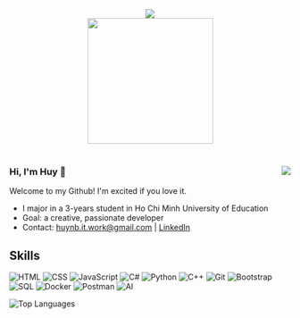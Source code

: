 <div align="center">

<div >
  <a href="https://NguyenBaoHuy05.github.io/">
    <img src="https://readme-typing-svg.demolab.com?font=Fira+Code&weight=600&pause=1000&width=835&lines=print(Hi%2C+my+nickname+is+Bao+Huy);Welcome+to+my+github!&center=true&size=25" />
  </a>
</div>


<picture>
  <source media="(prefers-color-scheme: dark)" srcset="https://cdn.jsdelivr.net/gh/sun0225SUN/sun0225SUN/assets/images/coding.gif" />
  <source media="(prefers-color-scheme: light)" srcset="https://cdn.jsdelivr.net/gh/sun0225SUN/sun0225SUN/assets/images/developer.svg" height="225px" />
  <img src="https://cdn.jsdelivr.net/gh/sun0225SUN/sun0225SUN/assets/images/coding.gif" />
</picture>




<div>&nbsp;</div>


<div align="left">
  
<img align="right" src="https://github-readme-stats.vercel.app/api?username=NguyenBaoHuy05&show_icons=true&icon_color=CE1D2D&text_color=718096&bg_color=ffffff" />





### Hi, I'm Huy 👋
Welcome to my Github! I'm excited if you love it.  
- I major in a 3-years student in Ho Chi Minh University of Education 
- Goal: a creative, passionate developer 
- Contact: [huynb.it.work@gmail.com](mailto:huynb.it.work@gmail.com) | [LinkedIn](https://www.linkedin.com/in/nguyen-huy-a0aa692a3/)  

## Skills
![HTML](https://img.shields.io/badge/-HTML-E34F26?style=flat&logo=html5&logoColor=white) ![CSS](https://img.shields.io/badge/-CSS-1572B6?style=flat&logo=css3&logoColor=white
) ![JavaScript](https://img.shields.io/badge/-JavaScript-F7DF1E?style=flat&logo=javascript&logoColor=black)  ![C#](https://img.shields.io/badge/-C%23-239120?style=flat&logo=c-sharp&logoColor=white) ![Python](https://img.shields.io/badge/-Python-3776AB?style=flat&logo=python&logoColor=white) ![C++](https://img.shields.io/badge/-C%2B%2B-00599C?style=flat&logo=c%2B%2B&logoColor=white) ![Git](https://img.shields.io/badge/-Git-F05032?style=flat&logo=git&logoColor=white) ![Bootstrap](https://img.shields.io/badge/-Bootstrap-7952B3?style=flat&logo=bootstrap&logoColor=white)
![SQL](https://img.shields.io/badge/-SQL-4479A1?style=flat&logo=postgresql&logoColor=white)  ![Docker](https://img.shields.io/badge/-Docker-2496ED?style=flat&logo=docker&logoColor=white) ![Postman](https://img.shields.io/badge/-Postman-FF6C37?style=flat&logo=postman&logoColor=white) ![AI](https://img.shields.io/badge/-AI-00C4B4?style=flat&logo=tensorflow&logoColor=white)

![Top Languages](https://github-readme-stats.vercel.app/api/top-langs/?username=NguyenBaoHuy05&layout=compact&theme=dracula)

